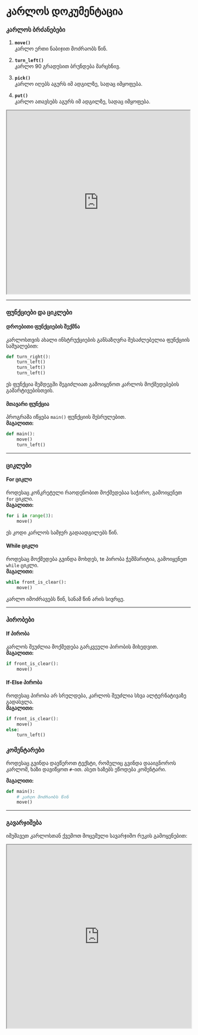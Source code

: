 # კარლოს დოკუმენტაცია

### კარლოს ბრძანებები

1. **`move()`**  
   კარლო ერთი ნაბიჯით მოძრაობს წინ.  

2. **`turn_left()`**  
   კარლო 90 გრადუსით ბრუნდება მარცხნივ.  

3. **`pick()`**  
   კარლო იღებს აგურს იმ ადგილზე, სადაც იმყოფება.  

4. **`put()`**  
   კარლო ათავსებს აგურს იმ ადგილზე, სადაც იმყოფება.  

<iframe src="https://rezi-gelenidze.github.io/karlo-ide/demo.html" width="500px" height="500px"></iframe>

---

### ფუნქციები და ციკლები

#### **დროებითი ფუნქციების შექმნა**
კარლოსთვის ახალი ინსტრუქციების განსაზღვრა შესაძლებელია ფუნქციის საშუალებით:  
```python
def turn_right():
    turn_left()
    turn_left()
    turn_left()
```
ეს ფუნქცია შემდეგში შეგიძლიათ გამოიყენოთ კარლოს მოქმედებების გამარტივებისთვის.

#### **მთავარი ფუნქცია**
პროგრამა იწყება `main()` ფუნქციის შესრულებით.  
**მაგალითი:**
```python
def main():
    move()
    turn_left()
```

---

### ციკლები

#### **For ციკლი**
როდესაც კონკრეტული რაოდენობით მოქმედებაა საჭირო, გამოიყენეთ `for` ციკლი.  
**მაგალითი:**
```python
for i in range(3):
    move()
```
ეს კოდი კარლოს სამჯერ გადაადგილებს წინ.

#### **While ციკლი**
როდესაც მოქმედება გვინდა მოხდეს, te პირობა ჭეშმარიტია, გამოიყენეთ `while` ციკლი.  
**მაგალითი:**
```python
while front_is_clear():
    move()
```
კარლო იმოძრავებს წინ, სანამ წინ არის სივრცე.

---

### პირობები

#### **If პირობა**
კარლოს შეუძლია მოქმედება გარკვეული პირობის მიხედვით.  
**მაგალითი:**
```python
if front_is_clear():
    move()
```

#### **If-Else პირობა**
როდესაც პირობა არ სრულდება, კარლოს შეუძლია სხვა ალტერნატივაზე გადასვლა.  
**მაგალითი:**
```python
if front_is_clear():
    move()
else:
    turn_left()
```

### კომენტარები
როდესაც გვინდა დავწეროთ ტექსტი, რომელიც გვინდა დააიგნოროს კარლომ, ხაზი დავიწყოთ `#`-ით. ასეთ ხაზებს ეწოდება კომენტარი.

**მაგალითი:**
```python
def main():
    # კარლო მოძრაობს წინ
    move()
```

---

### გავარჯიშება

იმუშავეთ კარლოსთან ქვემოთ მოცემული სავარჯიშო რუკის გამოყენებით:  
<iframe src="https://rezi-gelenidze.github.io/karlo-ide/?task=playground" width="100%" height="500px"></iframe>
